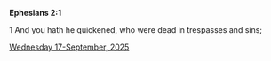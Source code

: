 **Ephesians 2:1**

1 And you hath he quickened, who were dead in trespasses and sins;

[Wednesday 17-September, 2025](https://getbible.life/kjv/Ephesians/2/1)

